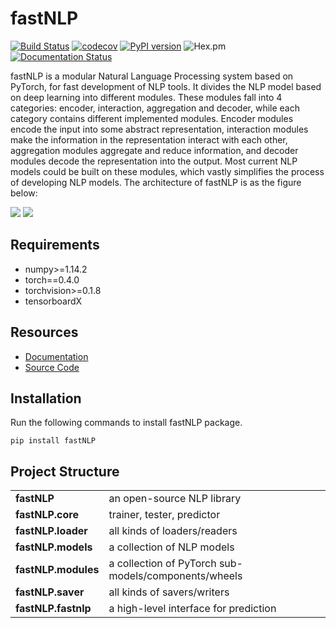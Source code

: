 # fastNLP

[![Build Status](https://travis-ci.org/fastnlp/fastNLP.svg?branch=master)](https://travis-ci.org/fastnlp/fastNLP)
[![codecov](https://codecov.io/gh/fastnlp/fastNLP/branch/master/graph/badge.svg)](https://codecov.io/gh/fastnlp/fastNLP)
[![PyPI version](https://badge.fury.io/py/fastNLP.svg)](https://badge.fury.io/py/fastNLP)
![Hex.pm](https://img.shields.io/hexpm/l/plug.svg)
[![Documentation Status](https://readthedocs.org/projects/fastnlp/badge/?version=latest)](http://fastnlp.readthedocs.io/?badge=latest)

fastNLP is a modular Natural Language Processing system based on PyTorch, for fast development of NLP tools. It divides the NLP model based on deep learning into different modules. These modules fall into 4 categories: encoder, interaction, aggregation and decoder, while each category contains different implemented modules. Encoder modules encode the input into some abstract representation, interaction modules make the information in the representation interact with each other, aggregation modules aggregate and reduce information, and decoder modules decode the representation into the output. Most current NLP models could be built on these modules, which vastly simplifies the process of developing NLP models. The architecture of fastNLP is as the figure below:

![](https://github.com/fastnlp/fastNLP/raw/master/docs/source/figures/procedures.PNG)
![](https://github.com/fastnlp/fastNLP/raw/master/docs/source/figures/text_classification.png)

## Requirements

- numpy>=1.14.2
- torch==0.4.0
- torchvision>=0.1.8
- tensorboardX


## Resources

- [Documentation](https://fastnlp.readthedocs.io/en/latest/)
- [Source Code](https://github.com/fastnlp/fastNLP)

## Installation
Run the following commands to install fastNLP package.
```shell
pip install fastNLP
```


## Project Structure

<table>
<tr>
    <td><b> fastNLP </b></td>
    <td> an open-source NLP library </td>
</tr>
<tr>
    <td><b> fastNLP.core </b></td>
    <td> trainer, tester, predictor </td>
</tr>
<tr>
    <td><b> fastNLP.loader </b></td>
    <td> all kinds of loaders/readers </td>
</tr>
<tr>
    <td><b> fastNLP.models </b></td>
    <td> a collection of NLP models </td>
</tr>
<tr>
    <td><b> fastNLP.modules </b></td>
    <td> a collection of PyTorch sub-models/components/wheels </td>
</tr>
<tr>
    <td><b> fastNLP.saver </b></td>
    <td> all kinds of savers/writers </td>
</tr>
<tr>
    <td><b> fastNLP.fastnlp </b></td>
    <td> a high-level interface for prediction </td>
</tr>
</table>
